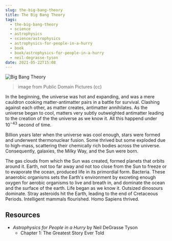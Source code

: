 ```yaml
---
slug: the-big-bang-theory
title: The Big Bang Theory
tags:
  - the-big-bang-theory
  - science
  - astrophysics
  - science/astrophysics
  - astrophysics-for-people-in-a-hurry
  - book
  - book/astrophysics-for-people-in-a-hurry
  - neil-degrasse-tyson
date: 2021-05-22T15:08
---
```



![Big Bang Theory](https://www.publicdomainpictures.net/pictures/380000/nahled/big-bang-theory-1607444724TIM.jpg)
> image from Public Domain Pictures (cc)

In the beginning, the universe was hot and expanding, and was a mere cauldron
cooking matter-antimatter pairs in a battle for survival. Clashing against each
other, as matter creates, antimatter annihilates. As the universe began to
cool, matters very subtly outweighted antimatter leading to the creation of the
the universe as we know it. All this happend under $10^{-43}$ second of time.

Billion years later when the universe was cool enough, stars were formed and
underwent thermonuclear fusion. Some thrived but some exploded due to high-mass,
scattering their chemically rich bodies across the universe. Consequently,
galaxies, the Milky Way, and the Sun were born.

The gas clouds from which the Sun was created, formed planets that orbits around
it. Earth, not too far away and not too close from the Sun to freeze or to
evaporate the ocean, produced life in its primordial form. Bacteria. These
anaerobic organisms sets the Earth's environment by excreting enough oxygen for
aerobic organisms to live and breath in, and dominate the ocean and the surface
of the earth. Life began as we know it. Outsized dinosours dominate. Stray
asteroids hit the Earth, leading to the end of Cretaceous Periods. Intelligent
mammals flourished. Homo Sapiens thrived.

## Resources

- _Astrophysics for People in a Hurry_ by Neil DeGrasse Tyson
  - Chapter 1: The Greatest Story Ever Told
